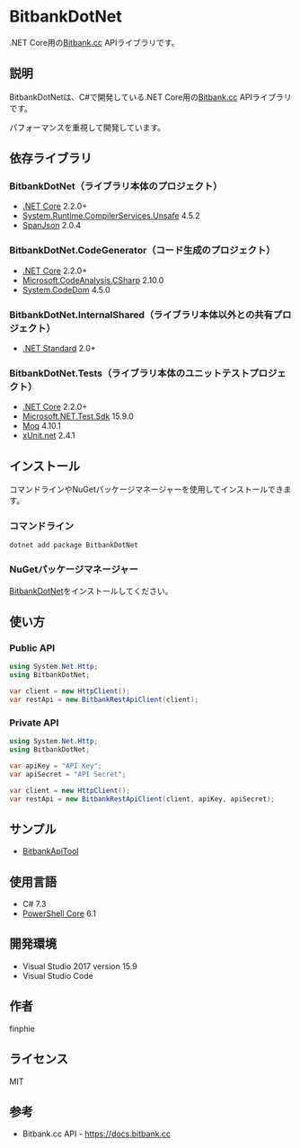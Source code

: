# BitbankDotNet

.NET Core用の[Bitbank.cc](https://bitbank.cc) APIライブラリです。

## 説明

BitbankDotNetは、C#で開発している.NET Core用の[Bitbank.cc](https://bitbank.cc) APIライブラリです。

パフォーマンスを重視して開発しています。

## 依存ライブラリ

### BitbankDotNet（ライブラリ本体のプロジェクト）

- [.NET Core](https://dotnet.microsoft.com/download) 2.2.0+
- [System.Runtime.CompilerServices.Unsafe](https://www.nuget.org/packages/System.Runtime.CompilerServices.Unsafe) 4.5.2
- [SpanJson](https://github.com/Tornhoof/SpanJson) 2.0.4

### BitbankDotNet.CodeGenerator（コード生成のプロジェクト）

- [.NET Core](https://dotnet.microsoft.com/download) 2.2.0+
- [Microsoft.CodeAnalysis.CSharp](https://github.com/dotnet/roslyn) 2.10.0
- [System.CodeDom](https://www.nuget.org/packages/System.CodeDom) 4.5.0

### BitbankDotNet.InternalShared（ライブラリ本体以外との共有プロジェクト）

- [.NET Standard](https://github.com/dotnet/standard) 2.0+

### BitbankDotNet.Tests（ライブラリ本体のユニットテストプロジェクト）

- [.NET Core](https://dotnet.microsoft.com/download) 2.2.0+
- [Microsoft.NET.Test.Sdk](https://github.com/microsoft/vstest) 15.9.0
- [Moq](https://github.com/moq/moq4) 4.10.1
- [xUnit.net](https://github.com/xunit/xunit) 2.4.1

## インストール

コマンドラインやNuGetパッケージマネージャーを使用してインストールできます。

### コマンドライン

```shell
dotnet add package BitbankDotNet
```

### NuGetパッケージマネージャー

[BitbankDotNet](https://www.nuget.org/packages/BitbankDotNet)をインストールしてください。

## 使い方

### Public API

```csharp
using System.Net.Http;
using BitbankDotNet;

var client = new HttpClient();
var restApi = new BitbankRestApiClient(client);
```

### Private API

```csharp
using System.Net.Http;
using BitbankDotNet;

var apiKey = "API Key";
var apiSecret = "API Secret";

var client = new HttpClient();
var restApi = new BitbankRestApiClient(client, apiKey, apiSecret);
```

## サンプル

- [BitbankApiTool](https://github.com/finphie/BitbankApiTool)

## 使用言語

- C# 7.3
- [PowerShell Core](https://github.com/PowerShell/PowerShell) 6.1

## 開発環境

- Visual Studio 2017 version 15.9
- Visual Studio Code

## 作者

finphie

## ライセンス

MIT

## 参考

- Bitbank.cc API - <https://docs.bitbank.cc>